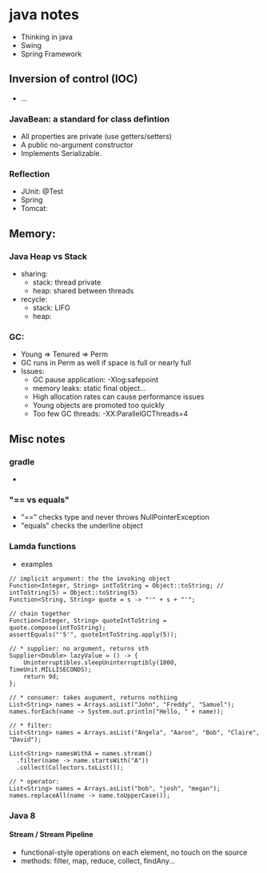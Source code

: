 # java notes
* Thinking in java
* Swing
* Spring Framework

## Inversion of control (IOC)
* ...

### JavaBean: a standard for class defintion
* All properties are private (use getters/setters)
* A public no-argument constructor
* Implements Serializable.

### Reflection
* JUnit: @Test
* Spring
* Tomcat:


## Memory:

### Java Heap vs Stack
* sharing:
    * stack: thread private
    * heap: shared between threads
* recycle:
    * stack: LIFO
    * heap:

### GC:
* Young => Tenured => Perm
* GC runs in Perm as well if space is full or nearly full
* Issues:
    * GC pause application: -Xlog:safepoint
    * memory leaks: static final object...
    * High allocation rates can cause performance issues
    * Young objects are promoted too quickly
    * Too few GC threads: -XX:ParallelGCThreads=4


## Misc notes

### gradle
*

### "== vs equals"
* "==" checks type and never throws NullPointerException
* "equals" checks the underline object

### Lamda functions
* examples
```
// implicit argument: the the invoking object
Function<Integer, String> intToString = Object::toString; // intToString(5) = Object::toString(5)
Function<String, String> quote = s -> "'" + s + "'";

// chain together
Function<Integer, String> quoteIntToString = quote.compose(intToString);
assertEquals("'5'", quoteIntToString.apply(5));

// * supplier: no argument, returns sth
Supplier<Double> lazyValue = () -> {
    Uninterruptibles.sleepUninterruptibly(1000, TimeUnit.MILLISECONDS);
    return 9d;
};

// * consumer: takes augument, returns nothiing
List<String> names = Arrays.asList("John", "Freddy", "Samuel");
names.forEach(name -> System.out.println("Hello, " + name));

// * filter:
List<String> names = Arrays.asList("Angela", "Aaron", "Bob", "Claire", "David");

List<String> namesWithA = names.stream()
  .filter(name -> name.startsWith("A"))
  .collect(Collectors.toList());

// * operator:
List<String> names = Arrays.asList("bob", "josh", "megan");
names.replaceAll(name -> name.toUpperCase());
```

### Java 8
#### Stream / Stream Pipeline
* functional-style operations on each element, no touch on the source
* methods: filter, map, reduce, collect, findAny...
